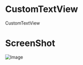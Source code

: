 # CustomTextView
CustomTextView

# ScreenShot

![Image][1]

[1]: http://img.blog.csdn.net/20150111155723701
